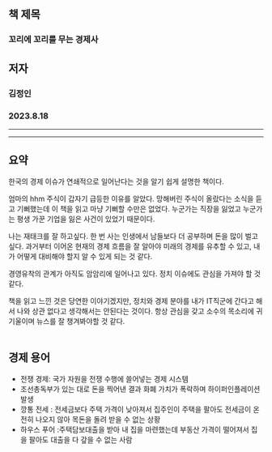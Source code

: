 ## **책 제목**<br/>
### 꼬리에 꼬리를 무는 경제사<br/>
## **저자**<br/>
### 김정인<br/>
### 2023.8.18<br/>
___
******

## 요약<br/>

한국의 경제 이슈가 연쇄적으로 일어난다는 것을 알기 쉽게 설명한 책이다.<br/>

엄마의 hhm 주식이 갑자기 급등한 이유를 알았다. 망해버린 주식이 올랐다는 소식을 듣고 기뻐했는데 이 책을 읽고 마냥 기뻐할 수만은 없었다. 누군가는 직장을 잃었고 누군가는 평생 가꾼 기업을 잃은 사건이 있었기 때문이다. <br/>

나는 재태크를 잘 하고싶다. 한 번 사는 인생에서 남들보다 더 공부하며 돈을 많이 벌고 싶다. 과거부터 이어온 현재의 경제 흐름을 잘 알아야 미래의 경제를 유추할 수 있고, 내가 어떻게 대비해야 할지 알 수 있게 되는 것 같다. <br/>

경영유착의 관계가 아직도 암암리에 일어나고 있다. 정치 이슈에도 관심을 가져야 할 것 같다.<br/>

책을 읽고 느낀 것은 당연한 이야기겠지만, 정치와 경제 분야를 내가 IT직군에 간다고 해서 나와 상관 없다고 생각해서는 안된다는 것이다. 항상 관심을 갖고 소수의 목소리에 귀기울이며 뉴스를 잘 챙겨봐야할 것 같다.
<br/>
<br/>

## 경제 용어<br/>

- 전쟁 경제: 국가 자원을 전쟁 수행에 쓸어넣는 경제 시스템
- 조선총독부가 있는 대로 돈을 찍어낸 결과 화폐 가치가 폭락하며 하이퍼인플레이션 발생
- 깡통 전세 : 전세금보다 주택 가격이 낮아져서 집주인이 주택을 팔아도 전세금이 온전히 나오지 않아 목돈을 돌려 받을 수 없는 상황
- 하우스 푸어 :주택담보대출을 받아 내 집을 마련했는데 부동산 가격이 떨어져서 집을 팔아도 대출을 다 갚을 수 없는 사람